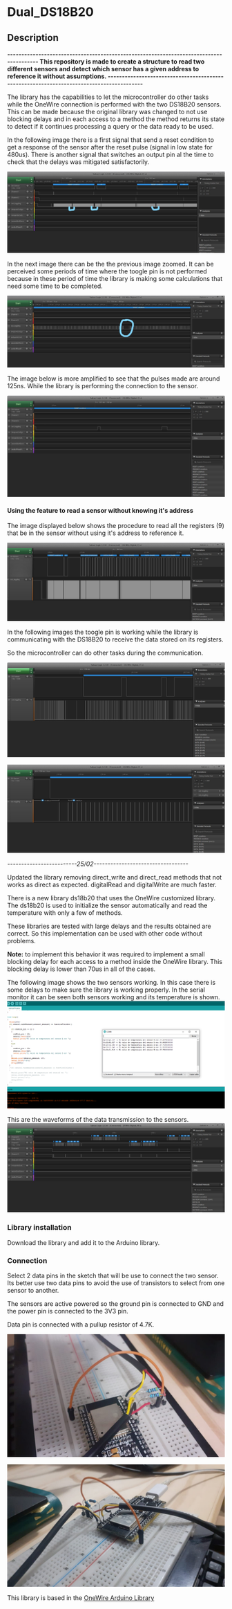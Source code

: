 # Dual_DS18B20
## **Description**
**---------------------------------------------------------------------------------------
This repository is made to create a structure to read two different sensors and detect which sensor has a given address to reference it without assumptions.
-----------------------------------------------------------------------------------------**

The library has the capabilities to let the microcontroller do other tasks while the OneWire connection is performed with the two DS18B20 sensors.
This can be made because the original library was changed to not use blocking delays and in each access to a method the method returns its state to detect if it continues processing a query or the data ready to be used.

In the following image there is a first signal that send a reset condition to get a response of the sensor after the reset pulse (signal in low state for 480us). There is another signal that switches an output pin al the time to check that the delays was mitigated satisfactorily.

![Library without non blocking delay](/RDM_IMAGES/OWCTest.jpg)

In the next image there can be the the previous image zoomed. It can be perceived some periods of time where the toogle pin is not performed because in these period of time the library is making some calculations that need some time to be completed.

![Library without non blocking delay1](/RDM_IMAGES/OWCTestZoomed1.jpg)

The image below is more amplified to see that the pulses made are around 125ns. While the library is performing the connection to the sensor.

![Library without non blocking delay2](/RDM_IMAGES/OWCTestZoomed2.jpeg)

#### Using the feature to read a sensor without knowing it's address


The image displayed below shows the procedure to read all the registers (9) that be in the sensor without using it's address to reference it. 

![ReadingAllRegs1](/RDM_IMAGES/ReadingAllRegs.jpeg)

In the following images the toogle pin is working while the library is communicating with the DS18B20 to receive the data stored on its registers.  

So the microcontroller can do other tasks during the communication.   


![ReadingAllRegs2](/RDM_IMAGES/ReadingAllRegsZoom1.jpeg)


![ReadingAllRegs3](/RDM_IMAGES/ReadingAllRegsZoom2.jpeg)  
  


*-------------------------25/02----------------------------------*  
  

Updated the library removing direct_write and direct_read methods that
not works as direct as expected. digitalRead and digitalWrite are much faster.

There is a new library ds18b20 that uses the OneWire customized library.
The ds18b20 is used to initialize the sensor automatically and read the 
temperature with only a few of methods.

These libraries are tested with large delays and the results obtained are correct. So this implementation can be used with other code without problems.

**Note:** to implement this behavior it was required to implement a small blocking delay for each access to a method inside the OneWire library. This blocking delay is lower than 70us in all of the cases.

The following image shows the two sensors working. In this case there is some delays to make sure the library is working properly.
In the serial monitor it can be seen both sensors working and its temperature is shown.
![two_sensors_working](/RDM_IMAGES/two_sensors_working.png)

This are the waveforms of the data transmission to the sensors. 
![waveforms_2_sensors](/RDM_IMAGES/waveforms_2_sensors.jpg)

### Library installation
Download the library and add it to the Arduino library.

### Connection
Select 2 data pins in the sketch that will be use to connect the two sensor. Its better use two data pins to avoid the use of transistors to select from one sensor to another.  
  
The sensors are active powered so the ground pin is connected to GND and
the power pin is connected to the 3V3 pin. 
   
Data pin is connected with a pullup resistor of 4.7K.  
  
![connection1](/RDM_IMAGES/connection.jpg)  

![connection2](/RDM_IMAGES/connection2.jpg)  

This library is based in the [OneWire Arduino Library](https://www.arduinolibraries.info/libraries/one-wire) 